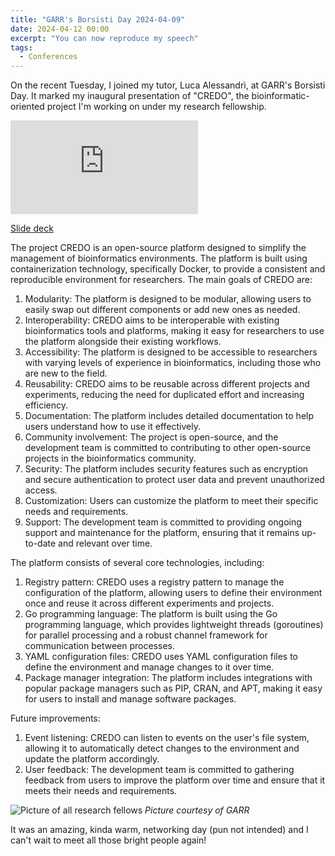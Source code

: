```yaml
---
title: "GARR's Borsisti Day 2024-04-09"
date: 2024-04-12 00:00
excerpt: "You can now reproduce my speech"
tags:
  - Conferences
---
```


On the recent Tuesday, I joined my tutor, Luca Alessandrì, at GARR's Borsisti Day.
It marked my inaugural presentation of "CREDO", the bioinformatic-oriented project I'm working on under my research fellowship.

<iframe title="CREDO: DOcker file generator for bioinformatics applications - E. Martelli -  17° Borsisti Day 2024" src="https://garr.tv/videos/embed/2f7579db-ef10-47c8-969e-1d9ad6b905a8" frameborder="0" allowfullscreen="" sandbox="allow-same-origin allow-scripts allow-popups" class="aspect-video w-full"></iframe>

[Slide deck](https://github.com/eliseomartelli/garr_borsisti_day_2024_04_09/archive/refs/tags/v1.0.0.zip)

The project CREDO is an open-source platform designed to simplify the management of bioinformatics environments. The platform is built using containerization technology, specifically Docker, to provide a
consistent and reproducible environment for researchers. The main goals of CREDO are:

1. Modularity: The platform is designed to be modular, allowing users to easily swap out different components or add new ones as needed.
2. Interoperability: CREDO aims to be interoperable with existing bioinformatics tools and platforms, making it easy for researchers to use the platform alongside their existing workflows.
3. Accessibility: The platform is designed to be accessible to researchers with varying levels of experience in bioinformatics, including those who are new to the field.
4. Reusability: CREDO aims to be reusable across different projects and experiments, reducing the need for duplicated effort and increasing efficiency.
5. Documentation: The platform includes detailed documentation to help users understand how to use it effectively.
6. Community involvement: The project is open-source, and the development team is committed to contributing to other open-source projects in the bioinformatics community.
7. Security: The platform includes security features such as encryption and secure authentication to protect user data and prevent unauthorized access.
8. Customization: Users can customize the platform to meet their specific needs and requirements.
9. Support: The development team is committed to providing ongoing support and maintenance for the platform, ensuring that it remains up-to-date and relevant over time.

The platform consists of several core technologies, including:

1. Registry pattern: CREDO uses a registry pattern to manage the configuration of the platform, allowing users to define their environment once and reuse it across different experiments and projects.
2. Go programming language: The platform is built using the Go programming language, which provides lightweight threads (goroutines) for parallel processing and a robust channel framework for communication
   between processes.
3. YAML configuration files: CREDO uses YAML configuration files to define the environment and manage changes to it over time.
4. Package manager integration: The platform includes integrations with popular package managers such as PIP, CRAN, and APT, making it easy for users to install and manage software packages.

Future improvements:

1. Event listening: CREDO can listen to events on the user's file system, allowing it to automatically detect changes to the environment and update the platform accordingly.
2. User feedback: The development team is committed to gathering feedback from users to improve the platform over time and ensure that it meets their needs and requirements.

![Picture of all research fellows](/posts/2024-04-12-borsisti-day/1712762678252.jpeg)
_Picture courtesy of GARR_

It was an amazing, kinda warm, networking day (pun not intended) and I can't wait to meet all those bright people again!

